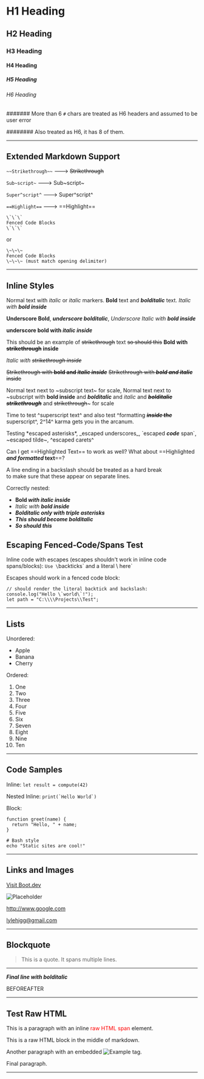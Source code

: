 # H1 Heading

## H2 Heading

### H3 Heading

#### H4 Heading

##### H5 Heading

###### H6 Heading

####### More than 6 `#` chars are treated as H6 headers and assumed to be user error

######## Also treated as H6, it has 8 of them.

---

## Extended Markdown Support

`~~Strikethrough~~` ---> ~~Strikethrough~~

`Sub~script~` ---> Sub~script~

`Super^script^` ---> Super^script^

`==Highlight==` --->  ==Highlight==

```
\`\`\`
Fenced Code Blocks
\`\`\`
```

or

```
\~\~\~
Fenced Code Blocks
\~\~\~ (must match opening delimiter)
```

***

## Inline Styles

Normal text with *italic* or _italic_ markers. 
**Bold** text and ***bolditalic*** text. *Italic with **bold inside***

__Underscore Bold__, ___underscore bolditalic___, _Underscore Italic with __bold inside___

__underscore bold with _italic inside___

This should be an example of ~~strikethrough~~ text
~~so should this~~
**Bold with ~~strikethrough~~ inside**

_Italic with ~~strikethrough inside~~_

~~Strikethrough with **bold and *italic inside***~~
~~Strikethrough with ***bold and italic*** inside~~

Normal text next to ~subscript text~ for scale, Normal text next to ~subscript with **bold inside** and ***bolditalic*** and *italic* and ~~***bolditalic strikethrough***~~ and ~~strikethrough~~~ for scale

Time to test ^superscript text^ and also test ^formatting ~~***inside the***~~ superscript^, 2^14^ karma gets you in the arcanum.

Testing \*escaped asterisks\*, \_escaped underscores\_, \`escaped _**code**_ span\`, \~escaped tilde\~, \^escaped carets\^

Can I get ==Highlighted Text== to work as well? What about ==Highlighted **_and formatted_ text**==?

A line ending in a backslash should be treated as a hard break \
to make sure that these appear on separate lines.

Correctly nested:

- **Bold _with italic inside_**
- *Italic with **bold inside***
- ***Bolditalic only with triple asterisks***
- **_This should become bolditalic_**
- _**So should this**_

## Escaping Fenced‐Code/Spans Test

Inline code with escapes (escapes shouldn't work in inline code spans/blocks): `Use \`backticks\` and a literal \\ here`

Escapes should work in a fenced code block:

```
// should render the literal backtick and backslash:
console.log("Hello \`world\`!");
let path = "C:\\\\Projects\\Test";
```

---

## Lists

Unordered:

- Apple 
- Banana 
- Cherry 

Ordered:

1. One 
2. Two 
3. Three 
4. Four
5. Five
6. Six
7. Seven
8. Eight
9. Nine
10. Ten

---

## Code Samples

Inline: `let result = compute(42)`

Nested Inline: ``print(`Hello World`)``

Block:

~~~
function greet(name) {
  return "Hello, " + name;
}
~~~

```
# Bash style
echo "Static sites are cool!"
```

---

## Links and Images

[Visit Boot.dev](https://www.boot.dev?bannerlord=daxin319 "Bannerlord Link") 

![Placeholder](https://http.cat/images/200.jpg "OK Cat")

<http://www.google.com>

<lylehigg@gmail.com>

---

## Blockquote

> This is a quote. 
> It spans multiple lines.

---

***Final line with bolditalic***

BEFORE AFTER

___

## Test Raw HTML

This is a paragraph with an inline <span style="color: red;">raw HTML span</span> element.

<div class="note">
  <p>This is a raw HTML block in the middle of markdown.</p>
</div>

<!-- This is an HTML comment that should pass through -->

Another paragraph with an embedded <img src="https://example.com/image.jpg" alt="Example" /> tag.

Final paragraph.

- - - - -


